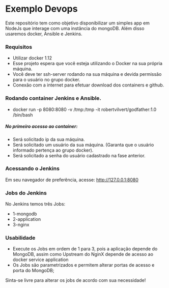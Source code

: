 # Exemplo Devops

 Este repositório tem como objetivo disponibilizar um simples app em NodeJs que interage com uma instância do mongoDB. Além disso usaremos docker, Ansible e Jenkins.

### Requisitos

- Utilizar docker 1.12
- Esse projeto espera que você esteja utilizando o Docker na sua própria máquina.
- Você deve ter ssh-server rodando na sua máquina e devida permissão para o usuário no grupo docker.
- Conexão com a internet para efetuar download dos containers e github.


### Rodando container Jenkins e Ansible.

- docker run -p 8080:8080 -v /tmp:/tmp -it robertvilvert/godfather:1.0 /bin/bash 

##### No primeiro acesso ao container:
- Será solicitado ip da sua máquina.
- Será solicitado um usuário da sua máquina. (Garanta que o usuário informado pertença ao grupo docker).
- Será solicitado a senha do usuário cadastrado na fase anterior.

### Acessando o Jenkins

Em seu navegador de preferência, acesse: http://127.0.0.1:8080

### Jobs do Jenkins
No Jenkins temos três Jobs:
- 1-mongodb
- 2-application
- 3-nginx
### Usabilidade
 - Execute os Jobs em ordem de 1 para 3, pois a aplicação depende do MongoDB, assim como Upstream do NginX depende de acesso ao docker service application
 - Os Jobs são parametrizados e permitem alterar portas de acesso e porta do MongoDB;

Sinta-se livre para alterar os jobs de acordo com sua necessidade! 
 

